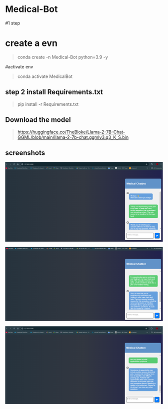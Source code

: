 # Medical-Bot
#1 step 
# create a evn 
>conda create -n Medical-Bot python=3.9 -y

 #activate env

>conda activate MedicalBot 

## step 2 install Requirements.txt

>pip install -r Requirements.txt

## Download the model
>https://huggingface.co/TheBloke/Llama-2-7B-Chat-GGML/blob/main/llama-2-7b-chat.ggmlv3.q3_K_S.bin

## screenshots
![image alt](https://github.com/shameem11/Medical-Bot/blob/a89f2b862b3fc79779a4699247a8522a9dc199e2/Media/Screenshot%202024-09-16%20121634.png)


![image alt](https://github.com/shameem11/Medical-Bot/blob/a89f2b862b3fc79779a4699247a8522a9dc199e2/Media/Screenshot%202024-09-16%20121915.png)

![image alt](https://github.com/shameem11/Medical-Bot/blob/10d19e9757f3257306ec69cc0e40ab7fa14d64d2/Media/Screenshot%202024-09-16%20123230.png)
